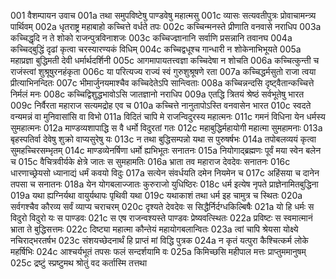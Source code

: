 001	वैशम्पायन उवाच
001a	तथा समुपविष्टेषु पाण्डवेषु महात्मसु
001c	व्यासः सत्यवतीपुत्रः प्रोवाचामन्त्र्य पार्थिवम्
002a	धृतराष्ट्र महाबाहो कच्चित्ते वर्धते तपः
002c	कच्चिन्मनस्ते प्रीणाति वनवासे नराधिप
003a	कच्चिद्धृदि न ते शोको राजन्पुत्रविनाशजः
003c	कच्चिज्ज्ञानानि सर्वाणि प्रसन्नानि तवानघ
004a	कच्चिद्बुद्धिं दृढां कृत्वा चरस्यारण्यकं विधिम्
004c	कच्चिद्वधूश्च गान्धारी न शोकेनाभिभूयते
005a	महाप्रज्ञा बुद्धिमती देवी धर्मार्थदर्शिनी
005c	आगमापायतत्त्वज्ञा कच्चिदेषा न शोचति
006a	कच्चित्कुन्ती च राजंस्त्वां शुश्रूषुरनहंकृता
006c	या परित्यज्य राज्यं स्वं गुरुशुश्रूषणे रता
007a	कच्चिद्धर्मसुतो राजा त्वया प्रीत्याभिनन्दितः
007c	भीमार्जुनयमाश्चैव कच्चिदेतेऽपि सान्त्विताः
008a	कच्चिन्नन्दसि दृष्ट्वैतान्कच्चित्ते निर्मलं मनः
008c	कच्चिद्विशुद्धभावोऽसि जातज्ञानो नराधिप
009a	एतद्धि त्रितयं श्रेष्ठं सर्वभूतेषु भारत
009c	निर्वैरता महाराज सत्यमद्रोह एव च
010a	कच्चित्ते नानुतापोऽस्ति वनवासेन भारत
010c	स्वदते वन्यमन्नं वा मुनिवासांसि वा विभो
011a	विदितं चापि मे राजन्विदुरस्य महात्मनः
011c	गमनं विधिना येन धर्मस्य सुमहात्मनः
012a	माण्डव्यशापाद्धि स वै धर्मो विदुरतां गतः
012c	महाबुद्धिर्महायोगी महात्मा सुमहामनाः
013a	बृहस्पतिर्वा देवेषु शुक्रो वाप्यसुरेषु यः
013c	न तथा बुद्धिसम्पन्नो यथा स पुरुषर्षभः
014a	तपोबलव्ययं कृत्वा सुमहच्चिरसम्भृतम्
014c	माण्डव्येनर्षिणा धर्मो ह्यभिभूतः सनातनः
015a	नियोगाद्ब्रह्मणः पूर्वं मया स्वेन बलेन च
015c	वैचित्रवीर्यके क्षेत्रे जातः स सुमहामतिः
016a	भ्राता तव महाराज देवदेवः सनातनः
016c	धारणाच्छ्रेयसो ध्यानाद्यं धर्मं कवयो विदुः
017a	सत्येन संवर्धयति दमेन नियमेन च
017c	अहिंसया च दानेन तपसा च सनातनः
018a	येन योगबलाज्जातः कुरुराजो युधिष्ठिरः
018c	धर्म इत्येष नृपते प्राज्ञेनामितबुद्धिना
019a	यथा ह्यग्निर्यथा वायुर्यथापः पृथिवी यथा
019c	यथाकाशं तथा धर्म इह चामुत्र च स्थितः
020a	सर्वगश्चैव कौरव्य सर्वं व्याप्य चराचरम्
020c	दृश्यते देवदेवः स सिद्धैर्निर्दग्धकिल्बिषैः
021a	यो हि धर्मः स विदुरो विदुरो यः स पाण्डवः
021c	स एष राजन्वश्यस्ते पाण्डवः प्रेष्यवत्स्थितः
022a	प्रविष्टः स स्वमात्मानं भ्राता ते बुद्धिसत्तमः
022c	दिष्ट्या महात्मा कौन्तेयं महायोगबलान्वितः
023a	त्वां चापि श्रेयसा योक्ष्ये नचिराद्भरतर्षभ
023c	संशयच्छेदनार्थं हि प्राप्तं मां विद्धि पुत्रक
024a	न कृतं यत्पुरा कैश्चित्कर्म लोके महर्षिभिः
024c	आश्चर्यभूतं तपसः फलं सन्दर्शयामि वः
025a	किमिच्छसि महीपाल मत्तः प्राप्तुममानुषम्
025c	द्रष्टुं स्प्रष्टुमथ श्रोतुं वद कर्तास्मि तत्तथा
